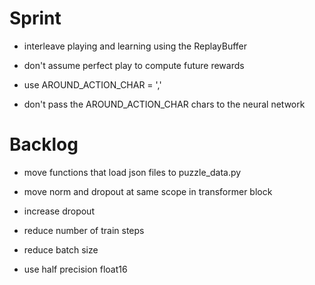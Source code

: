 # Sprint

- interleave playing and learning using the ReplayBuffer

- don't assume perfect play to compute future rewards
- use AROUND_ACTION_CHAR = ','
- don't pass the AROUND_ACTION_CHAR chars to the neural network

# Backlog

- move functions that load json files to puzzle_data.py
- move norm and dropout at same scope in transformer block
- increase dropout

- reduce number of train steps
- reduce batch size

- use half precision float16

